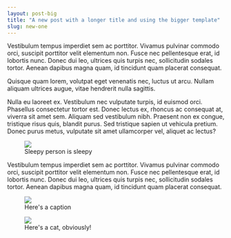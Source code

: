 ```yaml
---
layout: post-big
title: "A new post with a longer title and using the bigger template"
slug: new-one
---
```


<div class="grid-item-4 grid-offset-3">

Vestibulum tempus imperdiet sem ac porttitor. Vivamus pulvinar commodo orci, suscipit porttitor velit elementum non. Fusce nec pellentesque erat, id lobortis nunc. Donec dui leo, ultrices quis turpis nec, sollicitudin sodales tortor. Aenean dapibus magna quam, id tincidunt quam placerat consequat. 

<div class="pullquote">
      Quisque quam lorem, volutpat eget venenatis nec, luctus ut arcu. Nullam aliquam ultrices augue, vitae hendrerit nulla sagittis.
</div>

Nulla eu laoreet ex. Vestibulum nec vulputate turpis, id euismod orci. Phasellus consectetur tortor est. Donec lectus ex, rhoncus ac consequat at, viverra sit amet sem. Aliquam sed vestibulum nibh.  Praesent non ex congue, tristique risus quis, blandit purus. Sed tristique sapien ut vehicula pretium. Donec purus metus, vulputate sit amet ullamcorper vel, aliquet ac lectus? 

</div>
<div class="grid-wide">
   <figure>
      <img src="https://images.unsplash.com/photo-1515894203077-9cd36032142f"/>
      <figcaption>Sleepy person is sleepy</figcaption>
   </figure>
</div>

<div class="grid-item-4 grid-offset-3">

Vestibulum tempus imperdiet sem ac porttitor. Vivamus pulvinar commodo orci, suscipit porttitor velit elementum non. Fusce nec pellentesque erat, id lobortis nunc. Donec dui leo, ultrices quis turpis nec, sollicitudin sodales tortor. Aenean dapibus magna quam, id tincidunt quam placerat consequat. 
</div>

<div class="grid-item-4">
   <figure>
      <img src="https://placecats.com/600/400"/>
      <figcaption>Here's a caption</figcaption>
   </figure>
</div>
<div class="grid-item-4">
   <figure>
      <img src="https://placecats.com/601/400"/>
      <figcaption>Here's a cat, obviously!</figcaption>
   </figure>
</div>